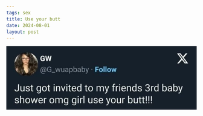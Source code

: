 ```yaml
---
tags: sex
title: Use your butt
date: 2024-08-01
layout: post
---
```




![butt.jpg](https://raw.githubusercontent.com/muneer78/muneer78.github.io/master/images/butt.jpg)
        
